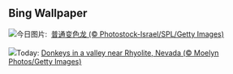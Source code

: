 ## Bing Wallpaper
![](https://www.bing.com/th?id=OHR.CuteChameleon_ZH-CN5029981236_UHD.jpg&w=1000)今日图片: &nbsp;[普通变色龙 (© Photostock-Israel/SPL/Getty Images)](https://www.bing.com/th?id=OHR.CuteChameleon_ZH-CN5029981236_UHD.jpg)
<br><br/>
![](https://www.bing.com/th?id=OHR.RhyoliteDonkeys_EN-US6439068828_UHD.jpg&w=1000)Today: [Donkeys in a valley near Rhyolite, Nevada (© Moelyn Photos/Getty Images)](https://www.bing.com/th?id=OHR.RhyoliteDonkeys_EN-US6439068828_UHD.jpg)
<br><br/>
